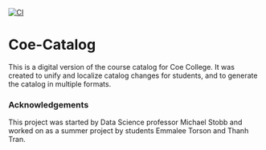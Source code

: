 [![CI](https://github.com/Coe-DS/Coe-Catalog/actions/workflows/build.yml/badge.svg)](https://github.com/Coe-DS/Coe-Catalog/actions/workflows/build.yml)

# Coe-Catalog

This is a digital version of the course catalog for Coe College.  It was created to unify and localize catalog changes for students, and to generate the catalog in multiple formats.




### Acknowledgements

This project was started by Data Science professor Michael Stobb and worked on as a summer project by students Emmalee Torson and Thanh Tran.
